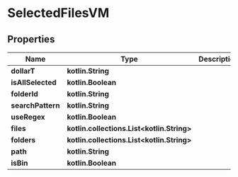 
# SelectedFilesVM

## Properties
Name | Type | Description | Notes
------------ | ------------- | ------------- | -------------
**dollarT** | **kotlin.String** |  | 
**isAllSelected** | **kotlin.Boolean** |  |  [optional]
**folderId** | **kotlin.String** |  |  [optional]
**searchPattern** | **kotlin.String** |  |  [optional]
**useRegex** | **kotlin.Boolean** |  |  [optional]
**files** | **kotlin.collections.List&lt;kotlin.String&gt;** |  |  [optional]
**folders** | **kotlin.collections.List&lt;kotlin.String&gt;** |  |  [optional]
**path** | **kotlin.String** |  |  [optional]
**isBin** | **kotlin.Boolean** |  |  [optional]



